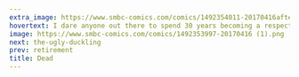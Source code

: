 ```yaml
---
extra_image: https://www.smbc-comics.com/comics/1492354011-20170416after (1).png
hovertext: I dare anyone out there to spend 30 years becoming a respected figure in a religious community, then ruin it all by doing this. I'll give you 100 Internet points.
image: https://www.smbc-comics.com/comics/1492353997-20170416 (1).png
next: the-ugly-duckling
prev: retirement
title: Dead
---
```

